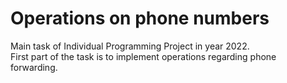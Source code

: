 # Operations on phone numbers
Main task of Individual Programming Project in year 2022.<br/>
First part of the task is to implement operations regarding phone forwarding.

